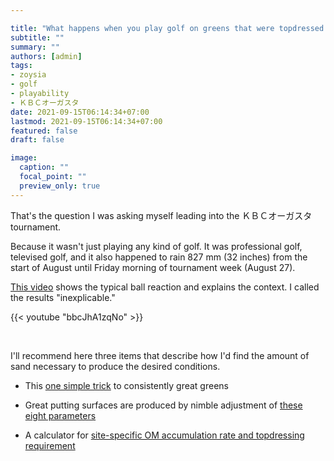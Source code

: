 ```yaml
---

title: "What happens when you play golf on greens that were topdressed only once in a year?"
subtitle: ""
summary: ""
authors: [admin]
tags: 
- zoysia
- golf
- playability
- ＫＢＣオーガスタ
date: 2021-09-15T06:14:34+07:00
lastmod: 2021-09-15T06:14:34+07:00
featured: false
draft: false

image:
  caption: ""
  focal_point: ""
  preview_only: true
---
```


That's the question I was asking myself leading into the ＫＢＣオーガスタ tournament. 

Because it wasn't just playing any kind of golf. It was professional golf, televised golf, and it also happened to rain 827 mm (32 inches) from the start of August until Friday morning of tournament week (August 27).

[This video](https://youtu.be/bbcJhA1zqNo) shows the typical ball reaction and explains the context. I called the results "inexplicable." 

{{< youtube "bbcJhA1zqNo" >}}

<br>

I'll recommend here three items that describe how I'd find the amount of sand necessary to produce the desired conditions.

* This [one simple trick](https://www.asianturfgrass.com/post/one-simple-trick-better-greens/) to consistently great greens

* Great putting surfaces are produced by nimble adjustment of [these eight parameters](https://youtu.be/n8Ir2lVnGyE)

* A calculator for [site-specific OM accumulation rate and topdressing requirement](https://www.asianturfgrass.com/post/three-things-to-do-with-om246-data-right-now/)

